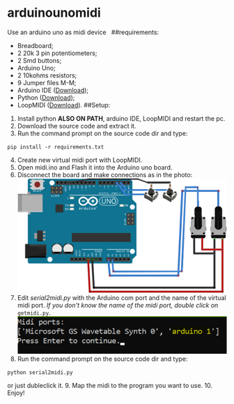 # arduinounomidi
Use an arduino uno as midi device
&nbsp;
##requirements:
* Breadboard;
* 2 20k 3 pin potentiometers;
* 2 Smd buttons;
* Arduino Uno;
* 2 10kohms resistors;
* 9 Jumper files M-M;
* Arduino IDE ([Download](https://www.arduino.cc/en/software));
* Python ([Download](https://www.python.org/downloads/));
* LoopMIDI ([Download](https://www.tobias-erichsen.de/software/loopmidi.html)).
##Setup:
&nbsp;
1. Install python **ALSO ON PATH**, arduino IDE, LoopMIDI and restart the pc.
2. Download the source code and extract it.
3. Run the command prompt on the source code dir and type:
 ```
pip install -r requirements.txt

```
4. Create new virtual midi port with LoopMIDI.
5. Open midi.ino and Flash it into the Arduino uno board.
6. Disconnect the board and make connections as in the photo:
   ![connections](https://github.com/CaliPanni/arduinounomidi/blob/main/circuito_potenziometro.png?raw=true)
7. Edit *serial2midi.py* with the Arduino com port and the name of the virtual midi port.
  *If you don't know the name of the midi port, double click on* `getmidi.py`.
  ![getmidy.py](https://github.com/CaliPanni/arduinounomidi/blob/main/getmidi.png?raw=true)
8. Run the command prompt on the source code dir and type:
 ```
python serial2midi.py

```
or just dubleclick it.
9. Map the midi to the program you want to use.
10. Enjoy!
